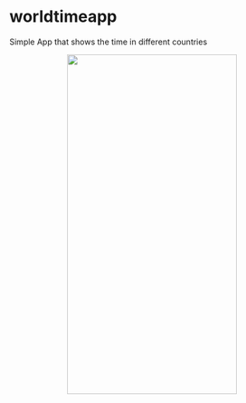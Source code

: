 # worldtimeapp

Simple App that shows the time in different countries 
<HTML>
<BODY>
  <p style="text-align:center;"><img src="ezgif-6-008d7401b471.gif" height="600" width="300"></p>
</BODY>
</HTML>
